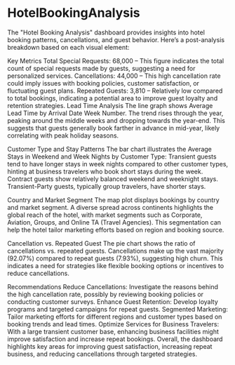 # HotelBookingAnalysis
The "Hotel Booking Analysis" dashboard provides insights into hotel booking patterns, cancellations, and guest behavior. Here’s a post-analysis breakdown based on each visual element:

Key Metrics
Total Special Requests: 68,000 – This figure indicates the total count of special requests made by guests, suggesting a need for personalized services.
Cancellations: 44,000 – This high cancellation rate could imply issues with booking policies, customer satisfaction, or fluctuating guest plans.
Repeated Guests: 3,810 – Relatively low compared to total bookings, indicating a potential area to improve guest loyalty and retention strategies.
Lead Time Analysis
The line graph shows Average Lead Time by Arrival Date Week Number. The trend rises through the year, peaking around the middle weeks and dropping towards the year-end. This suggests that guests generally book farther in advance in mid-year, likely correlating with peak holiday seasons.

Customer Type and Stay Patterns
The bar chart illustrates the Average Stays in Weekend and Week Nights by Customer Type:
Transient guests tend to have longer stays in week nights compared to other customer types, hinting at business travelers who book short stays during the week.
Contract guests show relatively balanced weekend and weeknight stays.
Transient-Party guests, typically group travelers, have shorter stays.

Country and Market Segment
The map plot displays bookings by country and market segment. A diverse spread across continents highlights the global reach of the hotel, with market segments such as Corporate, Aviation, Groups, and Online TA (Travel Agencies). This segmentation can help the hotel tailor marketing efforts based on region and booking source.

Cancellation vs. Repeated Guest
The pie chart shows the ratio of cancellations vs. repeated guests. Cancellations make up the vast majority (92.07%) compared to repeat guests (7.93%), suggesting high churn. This indicates a need for strategies like flexible booking options or incentives to reduce cancellations.

Recommendations
Reduce Cancellations: Investigate the reasons behind the high cancellation rate, possibly by reviewing booking policies or conducting customer surveys.
Enhance Guest Retention: Develop loyalty programs and targeted campaigns for repeat guests.
Segmented Marketing: Tailor marketing efforts for different regions and customer types based on booking trends and lead times.
Optimize Services for Business Travelers: With a large transient customer base, enhancing business facilities might improve satisfaction and increase repeat bookings.
Overall, the dashboard highlights key areas for improving guest satisfaction, increasing repeat business, and reducing cancellations through targeted strategies.
